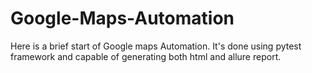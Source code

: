 # Google-Maps-Automation
Here is a brief start of Google maps Automation. It's done using pytest framework and capable of generating both html and allure report.
